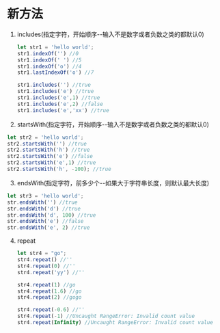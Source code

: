 # 新方法

1. includes(指定字符，开始顺序--输入不是数字或者负数之类的都默认0)

   ```javascript
   let str1 = 'hello world';
   str1.indexOf('') //0
   str1.indexOf(' ') //5
   str1.indexOf('o') //4
   str1.lastIndexOf('o') //7
   
   str1.includes('') //true
   str1.includes('e') //true
   str1.includes('e',1) //true
   str1.includes('e',2) //false
   str1.includes('e','xx') //true
   ```

2.  startsWith(指定字符，开始顺序--输入不是数字或者负数之类的都默认0)

   ```javascript
   let str2 = 'hello world';
   str2.startsWith('') //true
   str2.startsWith('h') //true
   str2.startsWith('e') //false
   str2.startsWith('e',1) //true
   str2.startsWith('h', -100); //true
   ```

3.  endsWith(指定字符，前多少个--如果大于字符串长度，则默认最大长度)

   ```javascript
   let str3 = 'hello world';
   str.endsWith('') //true
   str.endsWith('d') //true
   str.endsWith('d', 100) //true
   str.endsWith('e') //false
   str.endsWith('e', 2) //true
   ```

4. repeat

   ```javascript
   let str4 = "go";
   str4.repeat() //''
   str4.repeat(0) //''
   str4.repeat('yy') //''
   
   str4.repeat(1) //go
   str4.repeat(1.6) //go
   str4.repeat(2) //gogo
   
   str4.repeat(-0.6) //''
   str4.repeat(-1) //Uncaught RangeError: Invalid count value
   str4.repeat(Infinity) //Uncaught RangeError: Invalid count value
   ```